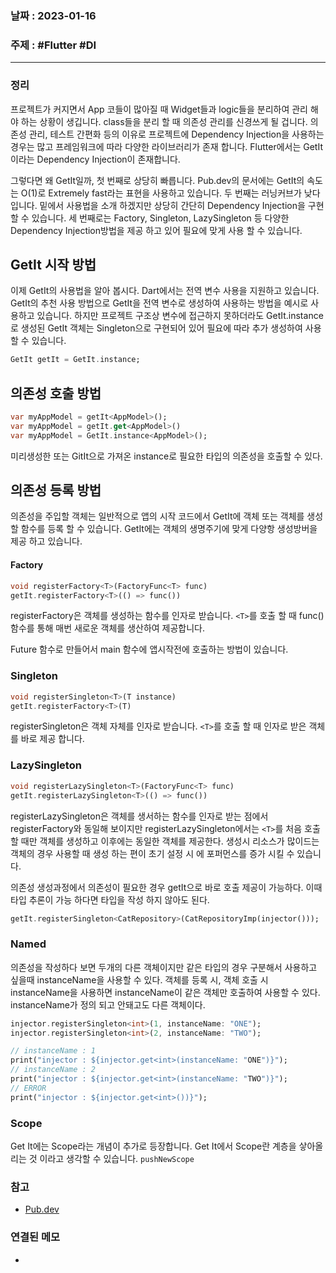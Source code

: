 ### 날짜 : 2023-01-16
### 주제 : #Flutter #DI
----
### 정리
프로젝트가 커지면서 App 코들이 많아질 때 Widget들과 logic들을 분리하여 관리 해야 하는 상황이 생깁니다.
class들을 분리 할 때 의존성 관리를 신경쓰게 될 겁니다. 의존성 관리, 테스트 간편화 등의 이유로 프로젝트에 
Dependency Injection을 사용하는 경우는 많고 프레임워크에 따라 다양한 라이브러리가 존재 합니다.
Flutter에서는 GetIt이라는 Dependency Injection이 존재합니다.

그렇다면 왜 GetIt일까, 첫 번째로 상당히 빠릅니다. Pub.dev의 문서에는 GetIt의 속도는 O(1)로 Extremely fast라는 표현을 사용하고 있습니다. 두 번째는 러닝커브가 낮다 입니다. 밑에서 사용법을 소개 하겠지만 상당히 간단히 Dependency Injection을 구현 할 수 있습니다. 세 번째로는 Factory, Singleton, LazySingleton 등 다양한 Dependency Injection방법을 제공 하고 있어 필요에 맞게 사용 할 수 있습니다.

## GetIt 시작 방법
이제 GetIt의 사용법을 알아 봅시다. Dart에서는 전역 변수 사용을 지원하고 있습니다. GetIt의 추천 사용 방법으로 GetIt을 전역 변수로 생성하여 사용하는 방법을 예시로 사용하고 있습니다. 하지만 프로젝트 구조상 변수에 접근하지 못하더라도 GetIt.instance로 생성된 GetIt 객체는 Singleton으로 구현되어 있어 필요에 따라 추가 생성하여 사용할 수 있습니다.
```Dart
GetIt getIt = GetIt.instance;
```

## 의존성 호출 방법
```Dart
var myAppModel = getIt<AppModel>();
var myAppModel = getIt.get<AppModel>()
var myAppModel = GetIt.instance<AppModel>();
```
미리생성한 또는 GitIt으로 가져온 instance로 필요한 타입의 의존성을 호출할 수 있다.

## 의존성 등록 방법
의존성을 주입할 객체는 일반적으로 앱의 시작 코드에서 GetIt에 객체 또는 객체를 생성할 함수를 등록 할 수 있습니다. GetIt에는 객체의 생명주기에 맞게 다양항 생성방버을 제공 하고 있습니다.
#### Factory
```Dart
void registerFactory<T>(FactoryFunc<T> func)
getIt.registerFactory<T>(() => func())
```
registerFactory은 객체를 생성하는 함수를 인자로 받습니다. `<T>`를 호출 할 때 func() 함수를 통해 매번 새로운 객체를 생산하여 제공합니다.

Future 함수로 만들어서 main 함수에 앱시작전에 호출하는 방법이 있습니다.

### Singleton
```Dart
void registerSingleton<T>(T instance)
getIt.registerFactory<T>(T)
```
registerSingleton은 객체 자체를 인자로 받습니다. `<T>`를 호출 할 때 인자로 받은 객체를 바로 제공 합니다.

### LazySingleton
```Dart
void registerLazySingleton<T>(FactoryFunc<T> func)
getIt.registerLazySingleton<T>(() => func())
```
registerLazySingleton은 객체를 생서하는 함수를 인자로 받는 점에서 registerFactory와 동일해 보이지만 
registerLazySingleton에서는 `<T>`를 처음 호출할 때만 객체를 생성하고 이후에는 동일한 객체를 제공한다.
생성시 리소스가 많이드는 객체의 경우 사용할 때 생성 하는 편이 초기 설정 시 에 포퍼먼스를 증가 시킬 수 있습니다.

의존성 생성과정에서 의존성이 필요한 경우 getIt으로 바로 호출 제공이 가능하다. 이때 타입 추론이 가능 하다면 
타입을 작성 하지 않아도 된다.
```Dart
getIt.registerSingleton<CatRepository>(CatRepositoryImp(injector()));
```

### Named
의존성을 작성하다 보면 두개의 다른 객체이지만 같은 타입의 경우 구분해서 사용하고 싶을때 instanceName을 사용할 수 있다. 객체를 등록 시, 객체 호출 시 instanceName을 사용하면 instanceName이 같은 객체만 호출하여 사용할 수 있다. instanceName가 정의 되고 안돼고도 다른 객체이다.
```Dart
injector.registerSingleton<int>(1, instanceName: "ONE");
injector.registerSingleton<int>(2, instanceName: "TWO");

// instanceName : 1
print("injector : ${injector.get<int>(instanceName: "ONE")}");
// instanceName : 2
print("injector : ${injector.get<int>(instanceName: "TWO")}");
// ERROR
print("injector : ${injector.get<int>())}");
```

### Scope
Get It에는 Scope라는 개념이 추가로 등장합니다. Get It에서 Scope란 계층을 샇아올리는 것 이라고 생각할 수 있습니다. `pushNewScope`

### 참고
- [Pub.dev](https://pub.dev/packages/get_it)

### 연결된 메모
- 